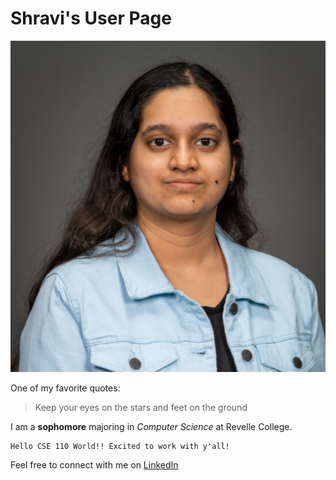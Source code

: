 # Shravi's User Page

![my picture](/assets/mypic.png)

One of my favorite quotes:
> Keep your eyes on the stars and feet on the ground

I am a **sophomore** majoring in *Computer Science* at Revelle College.

```
Hello CSE 110 World!! Excited to work with y'all!
```

Feel free to connect with me on [LinkedIn](www.linkedin.com/in/shravi-jain-aa9395238)


